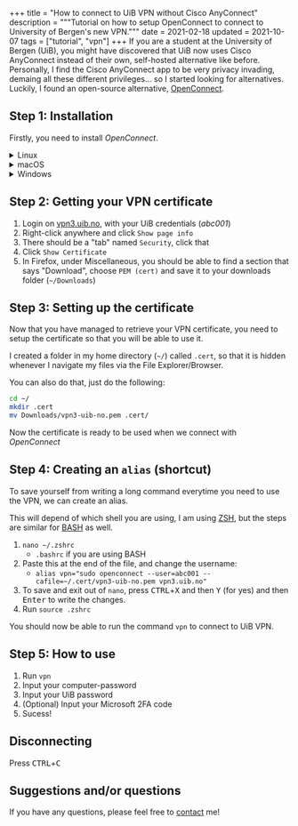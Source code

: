 +++
title = "How to connect to UiB VPN without Cisco AnyConnect" 
description = """Tutorial on how to setup OpenConnect to connect to
University of Bergen's new VPN."""
date = 2021-02-18 
updated = 2021-10-07
tags = ["tutorial", "vpn"]
+++
If you are a student at the University of Bergen (UiB), you might have discovered that UiB now uses Cisco AnyConnect instead of their own, self-hosted alternative like before. Personally, I find the Cisco AnyConnect app to be very privacy invading, demaing all these different privileges... so I started looking for alternatives. Luckily, I found an open-source alternative, [OpenConnect](https://gitlab.com/openconnect/openconnect).

## Step 1: Installation
Firstly, you need to install _OpenConnect_.
<details>
  <summary>Linux</summary>

  ```sh
  sudo apt update && sudo apt install openconnect
  ```

</details>
<details>
  <summary>macOS</summary>

  ```sh
  brew install openconnect
  ```

</details>
<details>
  <summary>Windows</summary>
  🤷
</details>

## Step 2: Getting your VPN certificate
1. Login on [vpn3.uib.no](https://vpn3.uib.no), with your UiB credentials (_abc001_)
2. Right-click anywhere and click `Show page info`
3. There should be a "tab" named `Security`, click that
4. Click `Show Certificate`
5. In Firefox, under Miscellaneous,  you should be able to find a section that says "Download", choose `PEM (cert)` and save it to your downloads folder (`~/Downloads`)

## Step 3: Setting up the certificate
Now that you have managed to retrieve your VPN certificate, you need to setup the certificate so that you will be able to use it.

I created a folder in my home directory (`~/`) called `.cert`, so that it is hidden whenever I navigate my files via the File Explorer/Browser.

You can also do that, just do the following:
```sh
cd ~/
mkdir .cert
mv Downloads/vpn3-uib-no.pem .cert/
```

Now the certificate is ready to be used when we connect with _OpenConnect_

## Step 4: Creating an `alias` (shortcut)
To save yourself from writing a long command everytime you need to use the VPN, we can create an alias.

This will depend of which shell you are using, I am using [ZSH](https://www.zsh.org/), but the steps are similar for [BASH](https://tiswww.case.edu/php/chet/bash/bashtop.html) as well.

1. `nano ~/.zshrc` 
    - `.bashrc` if you are using BASH
2. Paste this at the end of the file, and change the username: 
    - `alias vpn="sudo openconnect --user=abc001 --cafile=~/.cert/vpn3-uib-no.pem vpn3.uib.no"`
3. To save and exit out of `nano`, press <kbd>CTRL</kbd>+<kbd>X</kbd> and then <kbd>Y</kbd> (for yes) and then <kbd>Enter</kbd> to write the changes.
4. Run `source .zshrc`

You should now be able to run the command `vpn` to connect to UiB VPN.

## Step 5: How to use
1. Run `vpn`
2. Input your computer-password
3. Input your UiB password
4. (Optional) Input your Microsoft 2FA code
5. Sucess!

## Disconnecting
Press <kbd>CTRL</kbd>+<kbd>C</kbd>

## Suggestions and/or questions
If you have any questions, please feel free to [contact](/contact) me!

